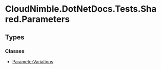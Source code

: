 # CloudNimble.DotNetDocs.Tests.Shared.Parameters

## Types

### Classes

- [ParameterVariations](CloudNimble-DotNetDocs-Tests-Shared-Parameters.ParameterVariations.md)

